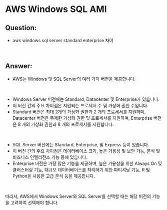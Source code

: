 # AWS Windows SQL AMI

## Question:

- aws windows sql server standard enterprise 차이

<br>

## Answer:

- AWS는 Windows 및 SQL Server의 여러 가지 버전을 제공합니다.

<br>

- Windows Server 버전에는 Standard, Datacenter 및 Enterprise가 있습니다. 
- 이 버전 간의 주요 차이점은 지원되는 프로세서 수 및 가상화 권한 수입니다. 
- Standard 버전은 최대 2개의 가상화 권한과 2 개의 프로세서를 지원하며, Datacenter 버전은 무제한 가상화 권한 및 프로세서를 지원하며, Enterprise 버전은 8 개의 가상화 권한과 8 개의 프로세서를 지원합니다.

<br>

- SQL Server 버전에는 Standard, Enterprise, 및 Express 등이 있습니다. 
- 이 버전 간의 주요 차이점은 데이터베이스 크기, 높은 가용성 및 보안 기능, 분석 및 비즈니스 인텔리전스 기능 등에 있습니다. 
- Enterprise 버전은 가장 많은 기능을 제공하며, 높은 가용성을 위한 Always On 및 클러스터링 기능, 대규모 데이터베이스를 처리하기 위한 파티셔닝 기능, R 및 Python을 사용한 고급 분석 등을 제공합니다.

<br>

따라서, AWS에서 Windows Server와 SQL Server를 선택할 때는 해당 버전의 기능을 고려하여 선택해야 합니다.

<br>